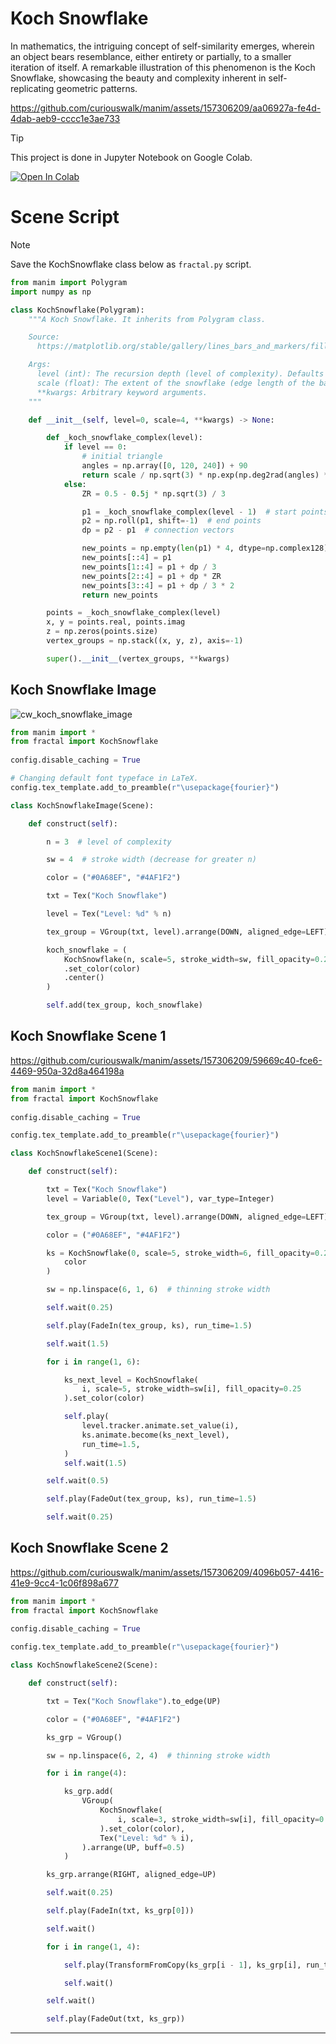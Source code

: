 # Koch Snowflake

In mathematics, the intriguing concept of self-similarity emerges, wherein an object bears resemblance, either entirety or partially, to a smaller iteration of itself. A remarkable illustration of this phenomenon is the Koch Snowflake, showcasing the beauty and complexity inherent in self-replicating geometric patterns.

https://github.com/curiouswalk/manim/assets/157306209/aa06927a-fe4d-4dab-aeb9-cccc1e3ae733

>[!TIP]
> This project is done in Jupyter Notebook on Google Colab.
>
> <a href="https://colab.research.google.com/github/curiouswalk/manim/blob/main/source/cycloid/cycloid.ipynb"><img src="https://colab.research.google.com/assets/colab-badge.svg" alt="Open In Colab"/></a>

# Scene Script 

>[!NOTE]
> Save the KochSnowflake class below as `fractal.py` script.

```python
from manim import Polygram
import numpy as np

class KochSnowflake(Polygram):
    """A Koch Snowflake. It inherits from Polygram class.

    Source:
      https://matplotlib.org/stable/gallery/lines_bars_and_markers/fill.html

    Args:
      level (int): The recursion depth (level of complexity). Defaults to 0.
      scale (float): The extent of the snowflake (edge length of the base triangle). Defaults to 4.0.
      **kwargs: Arbitrary keyword arguments.
    """

    def __init__(self, level=0, scale=4, **kwargs) -> None:

        def _koch_snowflake_complex(level):
            if level == 0:
                # initial triangle
                angles = np.array([0, 120, 240]) + 90
                return scale / np.sqrt(3) * np.exp(np.deg2rad(angles) * 1j)
            else:
                ZR = 0.5 - 0.5j * np.sqrt(3) / 3

                p1 = _koch_snowflake_complex(level - 1)  # start points
                p2 = np.roll(p1, shift=-1)  # end points
                dp = p2 - p1  # connection vectors

                new_points = np.empty(len(p1) * 4, dtype=np.complex128)
                new_points[::4] = p1
                new_points[1::4] = p1 + dp / 3
                new_points[2::4] = p1 + dp * ZR
                new_points[3::4] = p1 + dp / 3 * 2
                return new_points

        points = _koch_snowflake_complex(level)
        x, y = points.real, points.imag
        z = np.zeros(points.size)
        vertex_groups = np.stack((x, y, z), axis=-1)

        super().__init__(vertex_groups, **kwargs)

```
## Koch Snowflake Image

![cw_koch_snowflake_image](https://github.com/curiouswalk/manim/assets/157306209/d0f3fee4-8075-4e1a-b902-85c984adb063)

```python
from manim import *
from fractal import KochSnowflake
 
config.disable_caching = True

# Changing default font typeface in LaTeX.
config.tex_template.add_to_preamble(r"\usepackage{fourier}")

class KochSnowflakeImage(Scene):

    def construct(self):

        n = 3  # level of complexity

        sw = 4  # stroke width (decrease for greater n)

        color = ("#0A68EF", "#4AF1F2")

        txt = Tex("Koch Snowflake")

        level = Tex("Level: %d" % n)

        tex_group = VGroup(txt, level).arrange(DOWN, aligned_edge=LEFT).to_corner(UL)

        koch_snowflake = (
            KochSnowflake(n, scale=5, stroke_width=sw, fill_opacity=0.25)
            .set_color(color)
            .center()
        )

        self.add(tex_group, koch_snowflake)
```
## Koch Snowflake Scene 1

https://github.com/curiouswalk/manim/assets/157306209/59669c40-fce6-4469-950a-32d8a464198a

```python
from manim import *
from fractal import KochSnowflake
 
config.disable_caching = True

config.tex_template.add_to_preamble(r"\usepackage{fourier}")

class KochSnowflakeScene1(Scene):

    def construct(self):

        txt = Tex("Koch Snowflake")
        level = Variable(0, Tex("Level"), var_type=Integer)

        tex_group = VGroup(txt, level).arrange(DOWN, aligned_edge=LEFT).to_corner(UL)

        color = ("#0A68EF", "#4AF1F2")

        ks = KochSnowflake(0, scale=5, stroke_width=6, fill_opacity=0.25).set_color(
            color
        )

        sw = np.linspace(6, 1, 6)  # thinning stroke width

        self.wait(0.25)

        self.play(FadeIn(tex_group, ks), run_time=1.5)

        self.wait(1.5)

        for i in range(1, 6):

            ks_next_level = KochSnowflake(
                i, scale=5, stroke_width=sw[i], fill_opacity=0.25
            ).set_color(color)

            self.play(
                level.tracker.animate.set_value(i),
                ks.animate.become(ks_next_level),
                run_time=1.5,
            )
            self.wait(1.5)

        self.wait(0.5)

        self.play(FadeOut(tex_group, ks), run_time=1.5)

        self.wait(0.25)

```
## Koch Snowflake Scene 2

https://github.com/curiouswalk/manim/assets/157306209/4096b057-4416-41e9-9cc4-1c06f898a677

```python
from manim import *
from fractal import KochSnowflake
 
config.disable_caching = True

config.tex_template.add_to_preamble(r"\usepackage{fourier}")

class KochSnowflakeScene2(Scene):

    def construct(self):

        txt = Tex("Koch Snowflake").to_edge(UP)

        color = ("#0A68EF", "#4AF1F2")

        ks_grp = VGroup()

        sw = np.linspace(6, 2, 4)  # thinning stroke width

        for i in range(4):

            ks_grp.add(
                VGroup(
                    KochSnowflake(
                        i, scale=3, stroke_width=sw[i], fill_opacity=0.25
                    ).set_color(color),
                    Tex("Level: %d" % i),
                ).arrange(UP, buff=0.5)
            )

        ks_grp.arrange(RIGHT, aligned_edge=UP)

        self.wait(0.25)

        self.play(FadeIn(txt, ks_grp[0]))

        self.wait()

        for i in range(1, 4):

            self.play(TransformFromCopy(ks_grp[i - 1], ks_grp[i], run_time=1.5))

            self.wait()

        self.wait()

        self.play(FadeOut(txt, ks_grp))

```
-----

